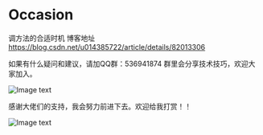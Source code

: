 # Occasion
调方法的合适时机
博客地址 https://blog.csdn.net/u014385722/article/details/82013306

如果有什么疑问和建议，请加QQ群：536941874
群里会分享技术技巧，欢迎大家加入。

![Image text](https://github.com/syxxjujing/Occasion/blob/master/app/pictures/%E7%BE%A4qrcode.png)




感谢大佬们的支持，我会努力前进下去。欢迎给我打赏！！

![Image text](https://github.com/syxxjujing/Occasion/blob/master/app/pictures/dashang.png)
